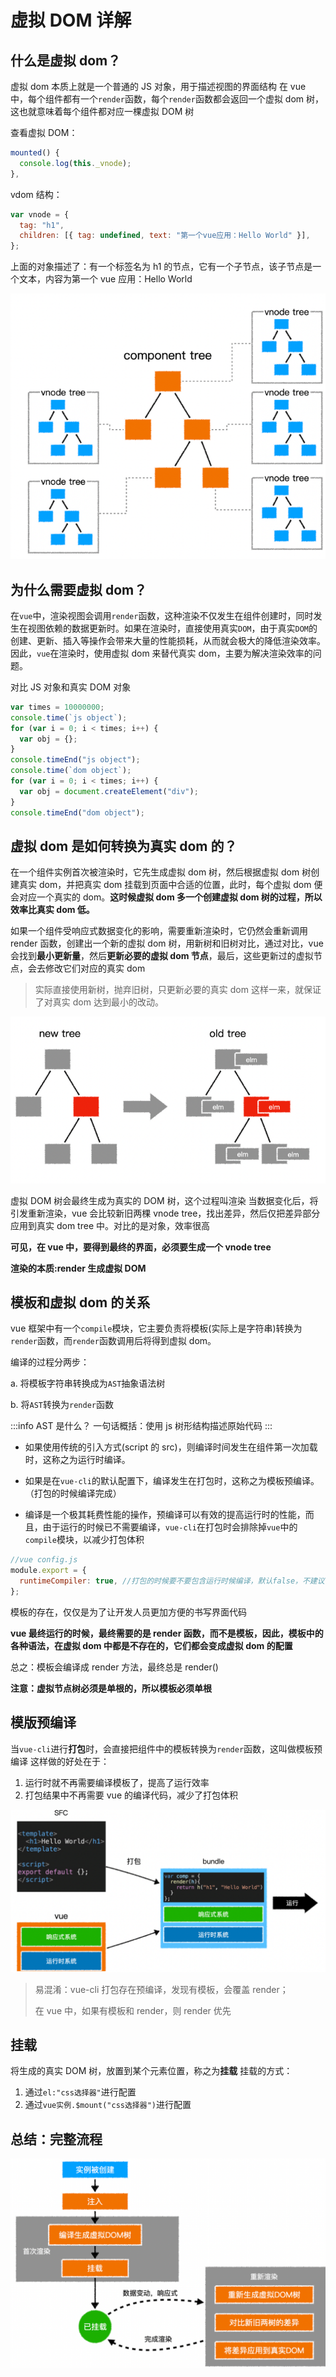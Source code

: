 # 虚拟 DOM 详解

## 什么是虚拟 dom？

虚拟 dom 本质上就是一个普通的 JS 对象，用于描述视图的界面结构
在 vue 中，每个组件都有一个`render`函数，每个`render`函数都会返回一个虚拟 dom 树，这也就意味着每个组件都对应一棵虚拟 DOM 树

查看虚拟 DOM：

```javascript
mounted() {
  console.log(this._vnode);
},
```

vdom 结构：

```javascript
var vnode = {
  tag: "h1",
  children: [{ tag: undefined, text: "第一个vue应用：Hello World" }],
};
```

上面的对象描述了：有一个标签名为 h1 的节点，它有一个子节点，该子节点是一个文本，内容为第一个 vue 应用：Hello World

![](../public/vue/2023-02-01-13-16-09.png)

## 为什么需要虚拟 dom？

在`vue`中，渲染视图会调用`render`函数，这种渲染不仅发生在组件创建时，同时发生在视图依赖的数据更新时。如果在渲染时，直接使用真实`DOM`，由于真实`DOM`的创建、更新、插入等操作会带来大量的性能损耗，从而就会极大的降低渲染效率。
因此，`vue`在渲染时，使用虚拟 dom 来替代真实 dom，主要为解决渲染效率的问题。

对比 JS 对象和真实 DOM 对象

```javascript
var times = 10000000;
console.time(`js object`);
for (var i = 0; i < times; i++) {
  var obj = {};
}
console.timeEnd("js object");
console.time(`dom object`);
for (var i = 0; i < times; i++) {
  var obj = document.createElement("div");
}
console.timeEnd("dom object");
```

## 虚拟 dom 是如何转换为真实 dom 的？

在一个组件实例首次被渲染时，它先生成虚拟 dom 树，然后根据虚拟 dom 树创建真实 dom，并把真实 dom 挂载到页面中合适的位置，此时，每个虚拟 dom 便会对应一个真实的 dom。**这时候虚拟 dom 多一个创建虚拟 dom 树的过程，所以效率比真实 dom 低。**

如果一个组件受响应式数据变化的影响，需要重新渲染时，它仍然会重新调用 render 函数，创建出一个新的虚拟 dom 树，用新树和旧树对比，通过对比，vue 会找到**最小更新量**，然后**更新必要的虚拟 dom 节点**，最后，这些更新过的虚拟节点，会去修改它们对应的真实 dom

> 实际直接使用新树，抛弃旧树，只更新必要的真实 dom
> 这样一来，就保证了对真实 dom 达到最小的改动。

![](../public/vue/2023-02-01-13-18-13.png)

虚拟 DOM 树会最终生成为真实的 DOM 树，这个过程叫渲染
当数据变化后，将引发重新渲染，vue 会比较新旧两棵 vnode tree，找出差异，然后仅把差异部分应用到真实 dom tree 中。对比的是对象，效率很高

**可见，在 vue 中，要得到最终的界面，必须要生成一个 vnode tree**

**渲染的本质:render 生成虚拟 DOM**

## 模板和虚拟 dom 的关系

vue 框架中有一个`compile`模块，它主要负责将模板(实际上是字符串)转换为`render`函数，而`render`函数调用后将得到虚拟 dom。

编译的过程分两步：

a. 将模板字符串转换成为`AST`抽象语法树

b. 将`AST`转换为`render`函数

:::info AST 是什么？
一句话概括：使用 js 树形结构描述原始代码
:::

- 如果使用传统的引入方式(script 的 src)，则编译时间发生在组件第一次加载时，这称之为运行时编译。

- 如果是在`vue-cli`的默认配置下，编译发生在打包时，这称之为模板预编译。（打包的时候编译完成）

- 编译是一个极其耗费性能的操作，预编译可以有效的提高运行时的性能，而且，由于运行的时候已不需要编译，`vue-cli`在打包时会排除掉`vue`中的`compile`模块，以减少打包体积

```javascript
//vue config.js
module.export = {
  runtimeCompiler: true, //打包的时候要不要包含运行时候编译，默认false，不建议使用true
};
```

模板的存在，仅仅是为了让开发人员更加方便的书写界面代码

**vue 最终运行的时候，最终需要的是 render 函数，而不是模板，因此，模板中的各种语法，在虚拟 dom 中都是不存在的，它们都会变成虚拟 dom 的配置**

总之：模板会编译成 render 方法，最终总是 render()

**注意：虚拟节点树必须是单根的，所以模板必须单根**

## 模版预编译

当`vue-cli`进行**打包**时，会直接把组件中的模板转换为`render`函数，这叫做模板预编译
这样做的好处在于：

1. 运行时就不再需要编译模板了，提高了运行效率
2. 打包结果中不再需要 vue 的编译代码，减少了打包体积

![](../public/vue/2023-02-01-13-21-47.png)

> 易混淆：vue-cli 打包存在预编译，发现有模板，会覆盖 render；
>
> 在 vue 中，如果有模板和 render，则 render 优先

## 挂载

将生成的真实 DOM 树，放置到某个元素位置，称之为**挂载**
挂载的方式：

1. 通过`el:"css选择器"`进行配置
2. 通过`vue实例.$mount("css选择器")`进行配置

## 总结：完整流程

![](../public/vue/2023-02-01-13-27-42.png)
